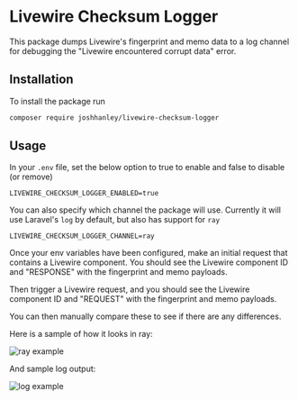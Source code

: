 # Livewire Checksum Logger

This package dumps Livewire's fingerprint and memo data to a log channel for debugging the "Livewire encountered corrupt data" error.

## Installation

To install the package run

```bash
composer require joshhanley/livewire-checksum-logger
```

## Usage

In your `.env` file, set the below option to true to enable and false to disable (or remove)

```
LIVEWIRE_CHECKSUM_LOGGER_ENABLED=true
```

You can also specify which channel the package will use. Currently it will use Laravel's `log` by default, but also has support for `ray`

```
LIVEWIRE_CHECKSUM_LOGGER_CHANNEL=ray
```

Once your env variables have been configured, make an initial request that contains a Livewire component.
You should see the Livewire component ID and "RESPONSE" with the fingerprint and memo payloads.

Then trigger a Livewire request, and you should see the Livewire component ID and "REQUEST" with the fingerprint and memo payloads.

You can then manually compare these to see if there are any differences.

Here is a sample of how it looks in ray:

![ray example](https://github.com/joshhanley/livewire-checksum-logger/tree/main/images/ray-example.png)

And sample log output:

![log example](https://github.com/joshhanley/livewire-checksum-logger/tree/main/images/log-example.png)
